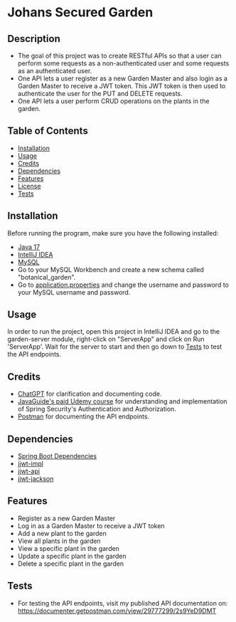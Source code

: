 # Johans Secured Garden

## Description

+ The goal of this project was to create RESTful APIs so that a user can perform some requests as a non-authenticated user and some requests as an authenticated user.
+ One API lets a user register as a new Garden Master and also login as a Garden Master to receive a JWT token. This JWT token is then used to authenticate the user for the PUT and DELETE requests.
+ One API lets a user perform CRUD operations on the plants in the garden.


## Table of Contents

- [Installation](#installation)
- [Usage](#usage)
- [Credits](#credits)
- [Dependencies](#dependencies)
- [Features](#features)
- [License](#license)
- [Tests](#tests)

## Installation

Before running the program, make sure you have the following installed:
+ [Java 17](https://www.oracle.com/java/technologies/downloads/#java17)
+ [IntelliJ IDEA](https://www.jetbrains.com/idea/download/#section=windows)
+ [MySQL](https://dev.mysql.com/downloads/installer/)
+ Go to your MySQL Workbench and create a new schema called "botanical_garden".
+ Go to [application.properties](garden-server/src/main/resources/application.properties) and change the username and password to your MySQL username and password.

## Usage

In order to run the project, open this project in IntelliJ IDEA and go to the garden-server module, right-click on "ServerApp" and click on Run 'ServerApp'.
Wait for the server to start and then go down to [Tests](#tests) to test the API endpoints.

## Credits

+ [ChatGPT](https://chat.openai.com/) for clarification and documenting code.
+ [JavaGuide's paid Udemy course](https://www.udemy.com/course/building-real-time-rest-apis-with-spring-boot/?referralCode=6312172DF8B8C2C11F5E) for understanding and implementation of Spring Security's Authentication and Authorization.
+ [Postman](https://www.postman.com/) for documenting the API endpoints.


## Dependencies

* [Spring Boot Dependencies](pom.xml)
* [jjwt-impl](https://mvnrepository.com/artifact/io.jsonwebtoken/jjwt-impl)
* [jjwt-api](https://mvnrepository.com/artifact/io.jsonwebtoken/jjwt-api)
* [jjwt-jackson](https://mvnrepository.com/artifact/io.jsonwebtoken/jjwt-jackson)

## Features

+ Register as a new Garden Master
+ Log in as a Garden Master to receive a JWT token
+ Add a new plant to the garden
+ View all plants in the garden
+ View a specific plant in the garden
+ Update a specific plant in the garden
+ Delete a specific plant in the garden

## Tests

+ For testing the API endpoints, visit my published API documentation on: https://documenter.getpostman.com/view/29777299/2s9YeD9DMT
